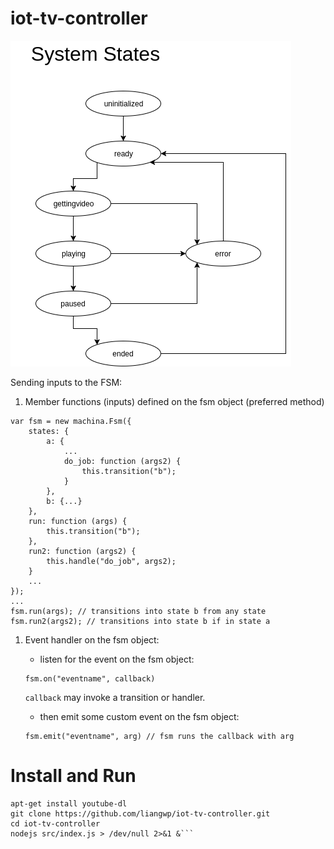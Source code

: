 # iot-tv-controller

![alt text](diagram.png "Player States")

Sending inputs to the FSM:  
1. Member functions (inputs) defined on the fsm object (preferred method)  
```
var fsm = new machina.Fsm({
    states: {
        a: {
            ...
            do_job: function (args2) {
                this.transition("b");
            }
        },
        b: {...}
    },
    run: function (args) {
        this.transition("b");
    },
    run2: function (args2) {
        this.handle("do_job", args2);
    }
    ...
});
...
fsm.run(args); // transitions into state b from any state
fsm.run2(args2); // transitions into state b if in state a
```

1. Event handler on the fsm object:  
    * listen for the event on the fsm object:
    ```
    fsm.on("eventname", callback)
    ```
    `callback` may invoke a transition or handler.  
    
    * then emit some custom event on the fsm object:
    ```
    fsm.emit("eventname", arg) // fsm runs the callback with arg
    ```
    
# Install and Run
```
apt-get install youtube-dl  
git clone https://github.com/liangwp/iot-tv-controller.git  
cd iot-tv-controller  
nodejs src/index.js > /dev/null 2>&1 &```

